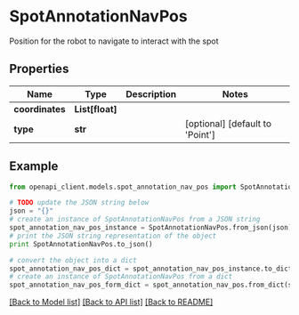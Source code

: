 # SpotAnnotationNavPos

Position for the robot to navigate to interact with the spot

## Properties
Name | Type | Description | Notes
------------ | ------------- | ------------- | -------------
**coordinates** | **List[float]** |  | 
**type** | **str** |  | [optional] [default to 'Point']

## Example

```python
from openapi_client.models.spot_annotation_nav_pos import SpotAnnotationNavPos

# TODO update the JSON string below
json = "{}"
# create an instance of SpotAnnotationNavPos from a JSON string
spot_annotation_nav_pos_instance = SpotAnnotationNavPos.from_json(json)
# print the JSON string representation of the object
print SpotAnnotationNavPos.to_json()

# convert the object into a dict
spot_annotation_nav_pos_dict = spot_annotation_nav_pos_instance.to_dict()
# create an instance of SpotAnnotationNavPos from a dict
spot_annotation_nav_pos_form_dict = spot_annotation_nav_pos.from_dict(spot_annotation_nav_pos_dict)
```
[[Back to Model list]](../README.md#documentation-for-models) [[Back to API list]](../README.md#documentation-for-api-endpoints) [[Back to README]](../README.md)


